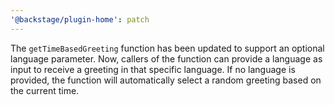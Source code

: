 ```yaml
---
'@backstage/plugin-home': patch
---
```


The `getTimeBasedGreeting` function has been updated to support an optional language parameter. Now, callers of the function can provide a language as input to receive a greeting in that specific language. If no language is provided, the function will automatically select a random greeting based on the current time.
